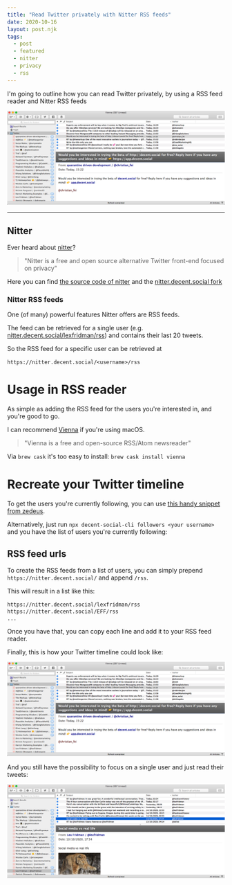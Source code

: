 ```yaml
---
title: "Read Twitter privately with Nitter RSS feeds"
date: 2020-10-16
layout: post.njk
tags:
  - post
  - featured
  - nitter
  - privacy
  - rss
---
```


I'm going to outline how you can read Twitter privately, by using a RSS feed reader and Nitter RSS feeds

![nitter-rss-reader](/img/blog/nitter-rss-reader.png)

---

## Nitter

Ever heard about [nitter](https://nitter.decent.social)?

> "Nitter is a free and open source alternative Twitter front-end focused on privacy"

Here you can find [the source code of nitter](https://github.com/zedeus/nitter) and the [nitter.decent.social fork](https://github.com/decentsocial/nitter)

### Nitter RSS feeds

One (of many) powerful features Nitter offers are RSS feeds.

The feed can be retrieved for a single user (e.g. [nitter.decent.social/lexfridman/rss](https://nitter.decent.social/lexfridman/rss)) and contains their last 20 tweets.

So the RSS feed for a specific user can be retrieved at

```
https://nitter.decent.social/<username>/rss
```

# Usage in RSS reader

As simple as adding the RSS feed for the users you're interested in, and you're good to go.

I can recommend [Vienna](https://github.com/ViennaRSS/vienna-rss) if you're using macOS.

> "Vienna is a free and open-source RSS/Atom newsreader"

Via `brew cask` it's too easy to install: `brew cask install vienna`

# Recreate your Twitter timeline

To get the users you're currently following, you can use [this handy snippet from zedeus](https://gist.github.com/zedeus/555f9709c1ad744b442bf9a6e9856aaf).

Alternatively, just run `npx decent-social-cli followers <your username>` and you have the list of users you're currently following:

## RSS feed urls

To create the RSS feeds from a list of users, you can simply prepend `https://nitter.decent.social/` and append `/rss`.

This will result in a list like this:

```
https://nitter.decent.social/lexfridman/rss
https://nitter.decent.social/EFF/rss
...
```

Once you have that, you can copy each line and add it to your RSS feed reader.

Finally, this is how your Twitter timeline could look like:

![nitter-rss-reader](/img/blog/nitter-rss-reader.png)

And you still have the possibility to focus on a single user and just read their tweets:

![nitter-rss-reader-single](/img/blog/nitter-rss-reader-single.png)
